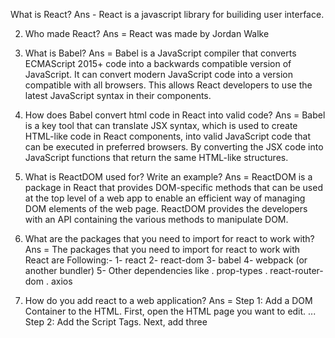 What is React?
Ans - React is a javascript library for builiding user interface.


2. Who made React?
Ans = React was made by Jordan Walke

3. What is Babel?
Ans = Babel is a JavaScript compiler that converts ECMAScript 2015+ code into a backwards compatible version of JavaScript. It can convert modern JavaScript code into a version compatible with all browsers. This allows React developers to use the latest JavaScript syntax in their components. 


4. How does Babel convert html code in React into valid code?
Ans = Babel is a key tool that can translate JSX syntax, which is used to create HTML-like code in React components, into valid JavaScript code that can be executed in preferred browsers. By converting the JSX code into JavaScript functions that return the same HTML-like structures.


5. What is ReactDOM used for? Write an example?
Ans = ReactDOM is a package in React that provides DOM-specific methods that can be used at the top level of a web app to enable an efficient way of managing DOM elements of the web page. ReactDOM provides the developers with an API containing the various methods to manipulate DOM.


6. What are the packages that you need to import for react to work with?
Ans =  The packages that you need to import for react to work with  React are Following:-
       1- react 
       2- react-dom
       3- babel
       4- webpack (or another bundler)
       5- Other dependencies like 
          . prop-types
          . react-router-dom
          . axios


7. How do you add react to a web application?
Ans = Step 1: Add a DOM Container to the HTML. First, open the HTML page you want to edit. ...
Step 2: Add the Script Tags. Next, add three <script> tags to the HTML page right before the closing </body> tag: ...
Step 3: Create a React Component. Create a file called like_button.js next to your HTML page


8. What is React.createElement?
Ans = React.createElement is a function that lets you create a React element. It serves as an alternative to writing JSX.
The main use of React.createElement is the Creation of a React component. It is the JavaScript format for creating react components. Also, the JSX react component when transpired invokes this only method for creating the component.
Here is the syntax for React.createElement:
               createElement(type, props, ...children)

9. What are the three properties that createElement accept?
Ans = createElement Accept Following Properity :-
    1. Type
    2. Properties
    3. Children


10. What is the meaning of render and root?
Ans = Render :- React renders HTML to the web page by using a function called render(). The purpose of the function is to display the       specified HTML code inside the specified HTML element. In the render() method, we can read props and state and return our JSX code to the root component of our app.

Root :- In React, the root element refers to the top-level element that is the parent of all other components in your application. It is typically represented as a DOM node within the public/index. html file that serves as the entry point for your React app.